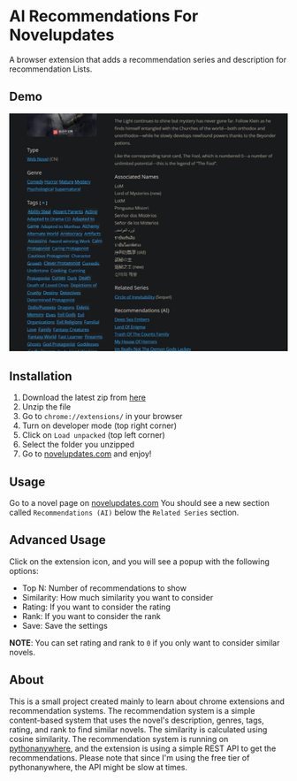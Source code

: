 # AI Recommendations For Novelupdates

A browser extension that adds a recommendation series and description for recommendation Lists.

## Demo
![Demo](image.png)

## Installation

1. Download the latest zip from [here](https://github.com/shhossain/novelupdates-extension/archive/refs/heads/main.zip)
2. Unzip the file
3. Go to `chrome://extensions/` in your browser
4. Turn on developer mode (top right corner)
5. Click on `Load unpacked` (top left corner)
6. Select the folder you unzipped
7. Go to [novelupdates.com](https://www.novelupdates.com/series/lord-of-the-mysteries/) and enjoy!

## Usage

Go to a novel page on [novelupdates.com](https://www.novelupdates.com/series/lord-of-the-mysteries/)
You should see a new section called `Recommendations (AI)` below the `Related Series` section.

## Advanced Usage

Click on the extension icon, and you will see a popup with the following options:

- Top N: Number of recommendations to show
- Similarity: How much similarity you want to consider
- Rating: If you want to consider the rating
- Rank: If you want to consider the rank
- Save: Save the settings

**NOTE**: You can set rating and rank to `0` if you only want to consider similar novels.

## About

This is a small project created mainly to learn about chrome extensions and recommendation systems. The recommendation system is a simple content-based system that uses the novel's description, genres, tags, rating, and rank to find similar novels. The similarity is calculated using cosine similarity. The recommendation system is running on [pythonanywhere](https://www.pythonanywhere.com/), and the extension is using a simple REST API to get the recommendations. Please note that since I'm using the free tier of pythonanywhere, the API might be slow at times.
